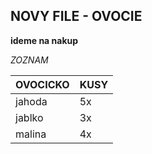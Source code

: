 ## NOVY FILE - OVOCIE

**ideme na nakup**

*ZOZNAM*

| OVOCICKO | KUSY |
| ----- | ------|
| jahoda | 5x |
| jablko | 3x |
| malina | 4x | 

